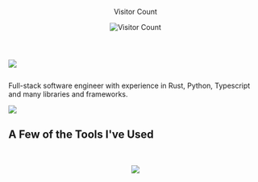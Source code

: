 <div align="center">
  <p> Visitor Count </p>
  <img src="https://profile-counter.glitch.me/ctgallagher4/count.svg" alt="Visitor Count" />
</div>


<h1 style="font-size: 40;"> 
  <img src="https://readme-typing-svg.herokuapp.com/?font=Inter&size=48&vCenter=true&width=1000&height=70&color=006400&duration=4000&lines=Hi+there!+I'm+Charlie+Gallagher!" />
</h1>
<p> Full-stack software engineer with experience in Rust, Python, Typescript and many libraries and frameworks. </p>

<div>
  <a href="https://www.linkedin.com/in/charles-gallagher-9891a414a/" target="_blank">
    <img src="https://img.shields.io/badge/LinkedIn-0077B5?style=for-the-badge&logo=linkedin&logoColor=white" target="_blank" />
  </a>
</div>

## A Few of the Tools I've Used
<br>
<p align="center">
  <img src="https://skillicons.dev/icons?i=rust,python,nodejs,typescript,react,grafana,postgres,aws,angular,linux,docker,git,gitlab,github,scikitlearn" />
</p>

